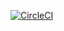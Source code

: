 [![CircleCI](https://circleci.com/gh/Olrio/P13/tree/new_dev.svg?style=svg)](https://circleci.com/gh/Olrio/P13/tree/new_dev)
